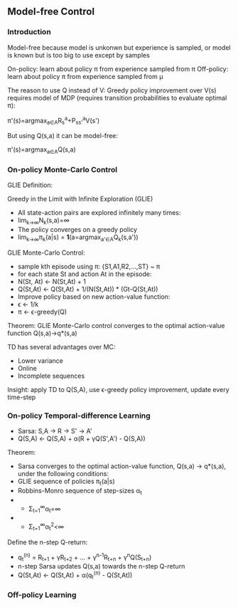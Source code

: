 ## Model-free Control
### Introduction
Model-free because model is unkonwn but experience is sampled, or model is known but is too big to use except by samples

On-policy: learn about policy π from experience sampled from π
Off-policy: learn about policy π from experience sampled from μ

The reason to use Q instead of V: Greedy policy improvement over V(s) requires model of MDP (requires transition probabilities to evaluate optimal π):

π'(s)=argmax<sub>a∈A</sub>R<sub>s</sub><sup>a</sup>+P<sub>ss'</sub><sup>a</sup>V(s')

But using Q(s,a) it can be model-free:

π'(s)=argmax<sub>a∈A</sub>Q(s,a)


### On-policy Monte-Carlo Control

GLIE Definition:

Greedy in the Limit with Infinite Exploration (GLIE)
- All state-action pairs are explored infinitely many times:
- lim<sub>k→∞</sub>N<sub>k</sub>(s,a)=∞
- The policy converges on a greedy policy
- lim<sub>k→∞</sub>π<sub>k</sub>(a|s) = **1**(a=argmax<sub>a'∈A</sub>Q<sub>k</sub>(s,a'))

GLIE Monte-Carlo Control:
- sample kth episode using π: {S1,A1,R2,...,ST} ~ π
- for each state St and action At in the episode:
- N(St, At) <- N(St,At) + 1
- Q(St,At) <- Q(St,At) + 1/(N(St,At)) * (Gt-Q(St,At))
- Improve policy based on new action-value function:
- ϵ <- 1/k
- π <- ϵ-greedy(Q)

Theorem: GLIE Monte-Carlo control converges to the optimal action-value function Q(s,a)->q*(s,a)

TD has several advantages over MC:
- Lower variance
- Online
- Incomplete sequences

Insight: apply TD to Q(S,A), use ϵ-greedy policy improvement, update every time-step

### On-policy Temporal-difference Learning
- Sarsa: S,A -> R -> S' -> A'
- Q(S,A) <- Q(S,A) + α(R + γQ(S',A') - Q(S,A))

Theorem:
- Sarsa converges to the optimal action-value function, Q(s,a) -> q*(s,a), under the following conditions:
- GLIE sequence of policies π<sub>t</sub>(a|s)
- Robbins-Monro sequence of step-sizes α<sub>t</sub>
- - Σ<sub>t=1</sub><sup>∞</sup>α<sub>t</sub>=∞
- - Σ<sub>t=1</sub><sup>∞</sup>α<sub>t</sub><sup>2</sup><∞

Define the n-step Q-return:
- q<sub>t</sub><sup>(n)</sup> = R<sub>t+1</sub> + γR<sub>t+2</sub> + ... + γ<sup>n-1</sup>R<sub>t+n</sub> + γ<sup>n</sup>Q(S<sub>t+n</sub>)
- n-step Sarsa updates Q(s,a) towards the n-step Q-return
- Q(St,At) <- Q(St,At) + α(q<sub>t</sub><sup>(n)</sup> - Q(St,At))

### Off-policy Learning

